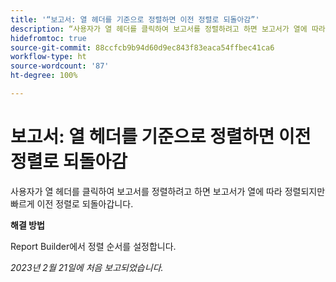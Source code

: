 ```yaml
---
title: '“보고서: 열 헤더를 기준으로 정렬하면 이전 정렬로 되돌아감”'
description: “사용자가 열 헤더를 클릭하여 보고서를 정렬하려고 하면 보고서가 열에 따라 정렬되지만 빠르게 이전 정렬로 되돌아갑니다.”
hidefromtoc: true
source-git-commit: 88ccfcb9b94d60d9ec843f83eaca54ffbec41ca6
workflow-type: ht
source-wordcount: '87'
ht-degree: 100%

---
```



# 보고서: 열 헤더를 기준으로 정렬하면 이전 정렬로 되돌아감

사용자가 열 헤더를 클릭하여 보고서를 정렬하려고 하면 보고서가 열에 따라 정렬되지만 빠르게 이전 정렬로 되돌아갑니다.

**해결 방법**

Report Builder에서 정렬 순서를 설정합니다.

_2023년 2월 21일에 처음 보고되었습니다._


